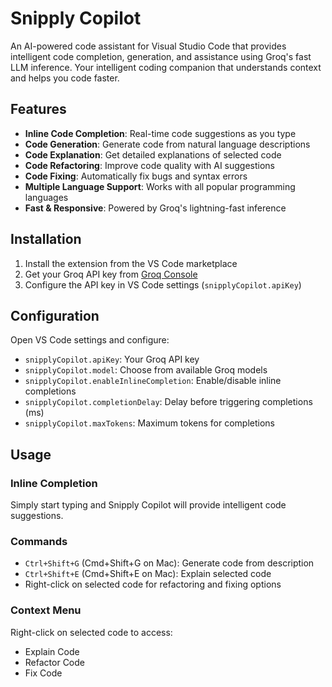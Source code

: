 # Snipply Copilot

An AI-powered code assistant for Visual Studio Code that provides intelligent code completion, generation, and assistance using Groq's fast LLM inference. Your intelligent coding companion that understands context and helps you code faster.

## Features

- **Inline Code Completion**: Real-time code suggestions as you type
- **Code Generation**: Generate code from natural language descriptions  
- **Code Explanation**: Get detailed explanations of selected code
- **Code Refactoring**: Improve code quality with AI suggestions
- **Code Fixing**: Automatically fix bugs and syntax errors
- **Multiple Language Support**: Works with all popular programming languages
- **Fast & Responsive**: Powered by Groq's lightning-fast inference

## Installation

1. Install the extension from the VS Code marketplace
2. Get your Groq API key from [Groq Console](https://console.groq.com/)
3. Configure the API key in VS Code settings (`snipplyCopilot.apiKey`)

## Configuration

Open VS Code settings and configure:

- `snipplyCopilot.apiKey`: Your Groq API key
- `snipplyCopilot.model`: Choose from available Groq models
- `snipplyCopilot.enableInlineCompletion`: Enable/disable inline completions
- `snipplyCopilot.completionDelay`: Delay before triggering completions (ms)
- `snipplyCopilot.maxTokens`: Maximum tokens for completions

## Usage

### Inline Completion
Simply start typing and Snipply Copilot will provide intelligent code suggestions.

### Commands
- `Ctrl+Shift+G` (Cmd+Shift+G on Mac): Generate code from description
- `Ctrl+Shift+E` (Cmd+Shift+E on Mac): Explain selected code
- Right-click on selected code for refactoring and fixing options

### Context Menu
Right-click on selected code to access:
- Explain Code
- Refactor Code  
- Fix Code
